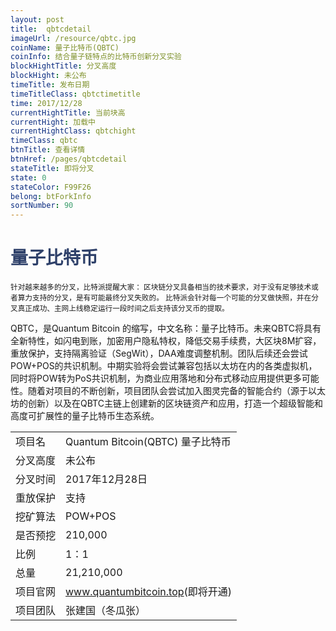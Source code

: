 ```yaml
---
layout: post
title:  qbtcdetail
imageUrl: /resource/qbtc.jpg
coinName: 量子比特币(QBTC)
coinInfo: 结合量子链特点的比特币创新分叉实验
blockHightTitle: 分叉高度
blockHight: 未公布
timeTitle: 发布日期
timeTitleClass: qbtctimetitle
time: 2017/12/28
currentHightTitle: 当前块高
currentHight: 加载中
currentHightClass: qbtchight
timeClass: qbtc
btnTitle: 查看详情
btnHref: /pages/qbtcdetail
stateTitle: 即将分叉
state: 0
stateColor: F99F26
belong: btForkInfo
sortNumber: 90
---
```

<h1 style="color: #2F416A">量子比特币</h1>
<small>针对越来越多的分叉，比特派提醒大家：
       区块链分叉具备相当的技术要求，对于没有足够技术或者算力支持的分叉，是有可能最终分叉失败的。
       比特派会针对每一个可能的分叉做快照，并在分叉真正成功、主网上线稳定运行一段时间之后支持该分叉币的提取。
</small>
<p>QBTC，是Quantum Bitcoin 的缩写，中文名称：量子比特币。未来QBTC将具有全新特性，如闪电到账，加密用户隐私特权，降低交易手续费，大区块8M扩容，重放保护，支持隔离验证（SegWit），DAA难度调整机制。团队后续还会尝试POW+POS的共识机制。中期实验将会尝试兼容包括以太坊在内的各类虚拟机，同时将POW转为PoS共识机制，为商业应用落地和分布式移动应用提供更多可能性。随着对项目的不断创新，项目团队会尝试加入图灵完备的智能合约（源于以太坊的创新）以及在QBTC主链上创建新的区块链资产和应用，打造一个超级智能和高度可扩展性的量子比特币生态系统。
</p>
<table class="center">
  <tbody>
    <tr>
        <td class="tablehalf">项目名</td>
        <td class="tablehalf">Quantum Bitcoin(QBTC) 量子比特币</td>
    </tr>
    <tr>
        <td>分叉高度</td>
        <td>未公布</td>
    </tr>
    <tr>
        <td>分叉时间</td>
        <td>2017年12月28日</td>
    </tr>
    <tr>
        <td>重放保护</td>
        <td>支持</td>
    </tr>
    <tr>
        <td>挖矿算法</td>
        <td>POW+POS</td>
    </tr>
    <tr>
        <td>是否预挖</td>
        <td>210,000</td>
    </tr>
    <tr>
        <td>比例</td>
        <td>1：1</td>
    </tr>
    <tr>
        <td>总量</td>
        <td>21,210,000</td>
    </tr>
    <tr>
        <td>项目官网</td>
        <td><a href="http://www.quantumbitcoin.top/" target="_blank">www.quantumbitcoin.top</a>(即将开通)</td>
    </tr>
    <tr>
        <td>项目团队</td>
        <td>张建国（冬瓜张）</td>
    </tr>
  </tbody>
</table>